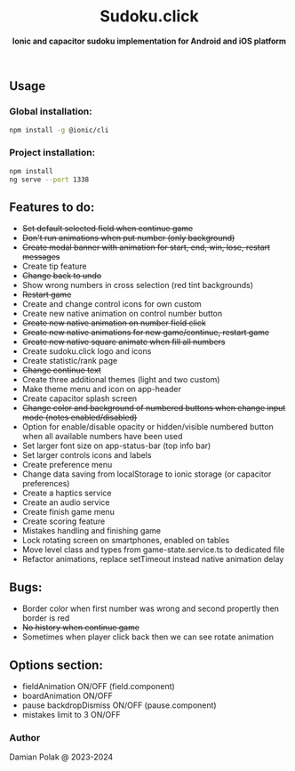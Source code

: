 <h1 align="center">Sudoku.click</h1>
<p align="center">
  <b>Ionic and capacitor sudoku implementation for Android and iOS platform</b>
</p>
<br>

## Usage

### Global installation:

```bash
npm install -g @ionic/cli
```

### Project installation:

```bash
npm install
ng serve --port 1338
```

## Features to do:

- ~~Set default selected field when continue game~~
- ~~Don't run animations when put number (only background)~~
- ~~Create modal banner with animation for start, end, win, lose, restart messages~~
- Create tip feature
- ~~Change back to undo~~
- Show wrong numbers in cross selection (red tint backgrounds)
- ~~Restart game~~
- Create and change control icons for own custom
- Create new native animation on control number button
- ~~Create new native animation on number field click~~
- ~~Create new native animations for new game/continue, restart game~~
- ~~Create new native square animate when fill all numbers~~
- Create sudoku.click logo and icons
- Create statistic/rank page
- ~~Change continue text~~
- Create three additional themes (light and two custom)
- Make theme menu and icon on app-header
- Create capacitor splash screen
- ~~Change color and background of numbered buttons when change input mode (notes enabled/disabled)~~
- Option for enable/disable opacity or hidden/visible numbered button when all available numbers have been used
- Set larger font size on app-status-bar (top info bar)
- Set larger controls icons and labels
- Create preference menu
- Change data saving from localStorage to ionic storage (or capacitor preferences)
- Create a haptics service
- Create an audio service
- Create finish game menu
- Create scoring feature
- Mistakes handling and finishing game
- Lock rotating screen on smartphones, enabled on tables
- Move level class and types from game-state.service.ts to dedicated file
- Refactor animations, replace setTimeout instead native animation delay

## Bugs:

- Border color when first number was wrong and second propertly then border is red
- ~~No history when continue game~~
- Sometimes when player click back then we can see rotate animation

## Options section:

- fieldAnimation ON/OFF (field.component)
- boardAnimation ON/OFF
- pause backdropDismiss ON/OFF (pause.component)
- mistakes limit to 3 ON/OFF

### Author

Damian Polak @ 2023-2024

